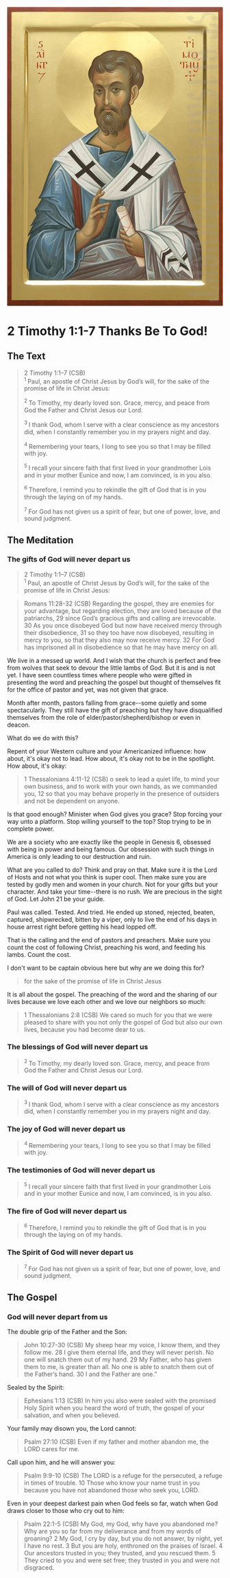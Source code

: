 <img class="intro-right" src="../images/art-timothy.jpg">

# 2 Timothy 1:1-7 Thanks Be To God!

## The Text

>2 Timothy 1:1–7 (CSB)  
><sup> 1 </sup> Paul, an apostle of Christ Jesus by God’s will, for the sake of the promise of life in Christ Jesus: 
>
><sup> 2 </sup> To Timothy, my dearly loved son. Grace, mercy, and peace from God the Father and Christ Jesus our Lord. 
>
><sup> 3 </sup> I thank God, whom I serve with a clear conscience as my ancestors did, when I constantly remember you in my prayers night and day. 
>
><sup> 4 </sup> Remembering your tears, I long to see you so that I may be filled with joy. 
>
><sup> 5 </sup> I recall your sincere faith that first lived in your grandmother Lois and in your mother Eunice and now, I am convinced, is in you also. 
>
><sup> 6 </sup> Therefore, I remind you to rekindle the gift of God that is in you through the laying on of my hands. 
>
><sup> 7 </sup> For God has not given us a spirit of fear, but one of power, love, and sound judgment.

## The Meditation

### The gifts of God will never depart us

>2 Timothy 1:1–7 (CSB)  
><sup> 1 </sup> Paul, an apostle of Christ Jesus by God’s will, for the sake of the promise of life in Christ Jesus: 

>Romans 11:28-32 (CSB) Regarding the gospel, they are enemies for your advantage, but regarding election, they are loved because of the patriarchs, 29 since God’s gracious gifts and calling are irrevocable. 30 As you once disobeyed God but now have received mercy through their disobedience, 31 so they too have now disobeyed, resulting in mercy to you, so that they also may now receive mercy. 32 For God has imprisoned all in disobedience so that he may have mercy on all.

We live in a messed up world. And I wish that the church is perfect and free from wolves that seek to devour the little lambs of God. But it is and is not yet. I have seen countless times where people who were gifted in presenting the word and preaching the gospel but thought of themselves fit for the office of pastor and yet, was not given that grace.

Month after month, pastors falling from grace--some quietly and some spectacularly. They still have the gift of preaching but they have disqualified themselves from the role of elder/pastor/shepherd/bishop or even in deacon.

What do we do with this?

Repent of your Western culture and your Americanized influence: how about, it's okay not to lead. How about, it's okay not to be in the spotlight. How about, it's okay:

>1 Thessalonians 4:11-12 (CSB) o seek to lead a quiet life, to mind your own business, and to work with your own hands, as we commanded you, 12 so that you may behave properly in the presence of outsiders and not be dependent on anyone.

Is that good enough? Minister when God gives you grace? Stop forcing your way unto a platform. Stop willing yourself to the top? Stop trying to be in complete power. 

We are a society who are exactly like the people in Genesis 6, obsessed with being in power and being famous. Our obsession with such things in America is only leading to our destruction and ruin.

What are you called to do? Think and pray on that. Make sure it is the Lord of Hosts and not what you think is super cool. Then make sure you are tested by godly men and women in your church. Not for your gifts but your character. And take your time--there is no rush. We are precious in the sight of God. Let John 21 be your guide.

Paul was called. Tested. And tried. He ended up stoned, rejected, beaten, captured, shipwrecked, bitten by a viper, only to live the end of his days in house arrest right before getting his head lopped off.

That is the calling and the end of pastors and preachers. Make sure you count the cost of following Christ, preaching his word, and feeding his lambs. Count the cost.

I don't want to be captain obvious here but why are we doing this for?

>for the sake of the promise of life in Christ Jesus

It is all about the gospel. The preaching of the word and the sharing of our lives because we love each other and we love our neighbors so much:

>1 Thessalonians 2:8 (CSB) We cared so much for you that we were pleased to share with you not only the gospel of God but also our own lives, because you had become dear to us.

### The blessings of God will never depart us

><sup> 2 </sup> To Timothy, my dearly loved son. Grace, mercy, and peace from God the Father and Christ Jesus our Lord. 

### The will of God will never depart us

><sup> 3 </sup> I thank God, whom I serve with a clear conscience as my ancestors did, when I constantly remember you in my prayers night and day. 

### The joy of God will never depart us

><sup> 4 </sup> Remembering your tears, I long to see you so that I may be filled with joy. 

### The testimonies of God will never depart us

><sup> 5 </sup> I recall your sincere faith that first lived in your grandmother Lois and in your mother Eunice and now, I am convinced, is in you also. 

### The fire of God will never depart us

><sup> 6 </sup> Therefore, I remind you to rekindle the gift of God that is in you through the laying on of my hands. 

### The Spirit of God will never depart us

><sup> 7 </sup> For God has not given us a spirit of fear, but one of power, love, and sound judgment.

## The Gospel

### God will never depart from us

The double grip of the Father and the Son:

>John 10:27-30 (CSB) My sheep hear my voice, I know them, and they follow me. 28 I give them eternal life, and they will never perish. No one will snatch them out of my hand. 29 My Father, who has given them to me, is greater than all. No one is able to snatch them out of the Father’s hand. 30 I and the Father are one.”

Sealed by the Spirit:

>Ephesians 1:13 (CSB) In him you also were sealed with the promised Holy Spirit when you heard the word of truth, the gospel of your salvation, and when you believed.

Your family may disown you, the Lord cannot:

>Psalm 27:10 (CSB) Even if my father and mother abandon me,
the LORD cares for me.

Call upon him, and he will answer you:

>Psalm 9:9-10 (CSB) The LORD is a refuge for the persecuted,
a refuge in times of trouble.
10 Those who know your name trust in you
because you have not abandoned
those who seek you, LORD.

Even in your deepest darkest pain when God feels so far, watch when God draws closer to those who cry out to him:

>Psalm 22:1-5 (CSB) My God, my God, why have you abandoned me?
Why are you so far from my deliverance
and from my words of groaning?
2 My God, I cry by day, but you do not answer,
by night, yet I have no rest.
3 But you are holy,
enthroned on the praises of Israel.
4 Our ancestors trusted in you;
they trusted, and you rescued them.
5 They cried to you and were set free;
they trusted in you and were not disgraced.
